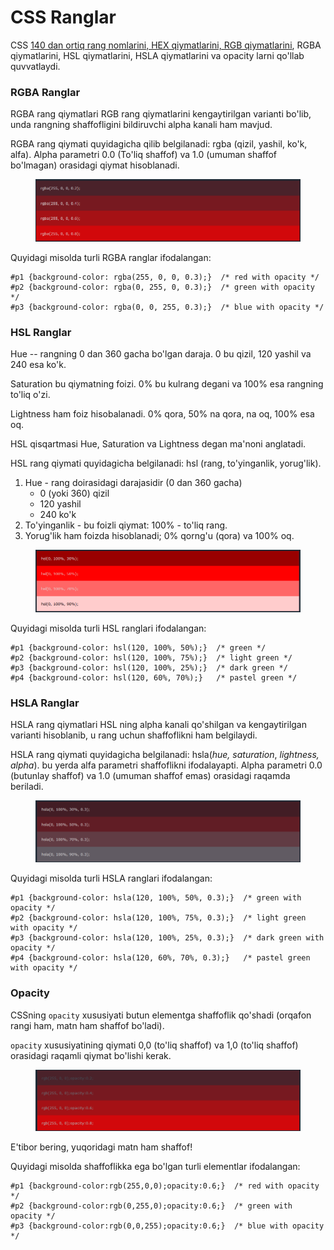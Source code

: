 # CSS Ranglar

CSS [140 dan ortiq rang nomlarini, HEX qiymatlarini, RGB qiymatlarini](../css-qollanma/css-ranglar/), RGBA qiymatlarini, HSL qiymatlarini, HSLA qiymatlarini va opacity larni qo'llab quvvatlaydi.

### RGBA Ranglar <a href="#rgba-ranglar" id="rgba-ranglar"></a>

RGBA rang qiymatlari RGB rang qiymatlarini kengaytirilgan varianti bo'lib, unda rangning shaffofligini bildiruvchi alpha kanali ham mavjud.

RGBA rang qiymati quyidagicha qilib belgilanadi: rgba (qizil, yashil, ko'k, alfa). Alpha parametri 0.0 (To'liq shaffof) va 1.0 (umuman shaffof bo'lmagan) orasidagi qiymat hisoblanadi.

<figure><img src="../../.gitbook/assets/image (849).png" alt=""><figcaption></figcaption></figure>

Quyidagi misolda turli RGBA ranglar ifodalangan:

```
#p1 {background-color: rgba(255, 0, 0, 0.3);}  /* red with opacity */
#p2 {background-color: rgba(0, 255, 0, 0.3);}  /* green with opacity */
#p3 {background-color: rgba(0, 0, 255, 0.3);}  /* blue with opacity */
```

### HSL Ranglar <a href="#hsl-ranglar" id="hsl-ranglar"></a>

Hue -- rangning 0 dan 360 gacha bo'lgan daraja. 0 bu qizil, 120 yashil va 240 esa ko'k.

Saturation bu qiymatning foizi. 0% bu kulrang degani va 100% esa rangning to'liq o'zi.

Lightness ham foiz hisobalanadi. 0% qora, 50% na qora, na oq, 100% esa oq.



HSL qisqartmasi Hue, Saturation va Lightness degan ma'noni anglatadi.

HSL rang qiymati quyidagicha belgilanadi: hsl (rang, to'yinganlik, yorug'lik).

1. Hue - rang doirasidagi darajasidir (0 dan 360 gacha)
   * 0 (yoki 360) qizil
   * 120 yashil
   * 240 ko'k
2. To'yinganlik - bu foizli qiymat: 100% - to'liq rang.
3. Yorug'lik ham foizda hisoblanadi; 0% qorng'u (qora) va 100% oq.

<figure><img src="../../.gitbook/assets/image (786).png" alt=""><figcaption></figcaption></figure>

Quyidagi misolda turli HSL ranglari ifodalangan:

```
#p1 {background-color: hsl(120, 100%, 50%);}  /* green */
#p2 {background-color: hsl(120, 100%, 75%);}  /* light green */
#p3 {background-color: hsl(120, 100%, 25%);}  /* dark green */
#p4 {background-color: hsl(120, 60%, 70%);}   /* pastel green */
```

### HSLA Ranglar <a href="#hsla-ranglar" id="hsla-ranglar"></a>

HSLA rang qiymatlari HSL ning alpha kanali qo'shilgan va kengaytirilgan varianti hisoblanib, u rang uchun shaffoflikni ham belgilaydi.

HSLA rang qiymati quyidagicha belgilanadi: hsla(_hue,_ _saturation_, _lightness, alpha_). bu yerda alfa parametri shaffoflikni ifodalayapti. Alpha parametri 0.0 (butunlay shaffof) va 1.0 (umuman shaffof emas) orasidagi raqamda beriladi.

<figure><img src="../../.gitbook/assets/image (836).png" alt=""><figcaption></figcaption></figure>

Quyidagi misolda turli HSLA ranglari ifodalangan:

```
#p1 {background-color: hsla(120, 100%, 50%, 0.3);}  /* green with opacity */
#p2 {background-color: hsla(120, 100%, 75%, 0.3);}  /* light green with opacity */
#p3 {background-color: hsla(120, 100%, 25%, 0.3);}  /* dark green with opacity */
#p4 {background-color: hsla(120, 60%, 70%, 0.3);}   /* pastel green with opacity */
```

### Opacity <a href="#opacity" id="opacity"></a>

CSSning `opacity` xususiyati butun elementga shaffoflik qo'shadi (orqafon rangi ham, matn ham shaffof bo'ladi).

`opacity` xususiyatining qiymati 0,0 (to'liq shaffof) va 1,0 (to'liq shaffof) orasidagi raqamli qiymat bo'lishi kerak.

<figure><img src="../../.gitbook/assets/image (782).png" alt=""><figcaption></figcaption></figure>

E'tibor bering, yuqoridagi matn ham shaffof!

Quyidagi misolda shaffoflikka ega bo'lgan turli elementlar ifodalangan:

```
#p1 {background-color:rgb(255,0,0);opacity:0.6;}  /* red with opacity */
#p2 {background-color:rgb(0,255,0);opacity:0.6;}  /* green with opacity */
#p3 {background-color:rgb(0,0,255);opacity:0.6;}  /* blue with opacity */
```
